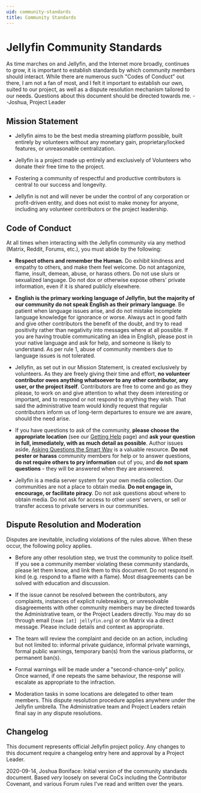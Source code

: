 ```yaml
---
uid: community-standards
title: Community Standards
---
```


# Jellyfin Community Standards

As time marches on and Jellyfin, and the Internet more broadly, continues to grow, it is important to establish standards by which community members should interact. While there are numerous such "Codes of Conduct" out there, I am not a fan of most, and I felt it important to establish our own, suited to our project, as well as a dispute resolution mechanism tailored to our needs. Questions about this document should be directed towards me. --Joshua, Project Leader

## Mission Statement

- Jellyfin aims to be the best media streaming platform possible, built entirely by volunteers without any monetary gain, proprietary/locked features, or unreasonable centralization.

- Jellyfin is a project made up entirely and exclusively of Volunteers who donate their free time to the project.

- Fostering a community of respectful and productive contributors is central to our success and longevity.

- Jellyfin is not and will never be under the control of any corporation or profit-driven entity, and does not exist to make money for anyone, including any volunteer contributors or the project leadership.

## Code of Conduct

At all times when interacting with the Jellyfin community via any method (Matrix, Reddit, Forums, etc.), you must abide by the following:

- **Respect others and remember the Human.** Do exhibit kindness and empathy to others, and make them feel welcome. Do not antagonize, flame, insult, demean, abuse, or harass others. Do not use slurs or sexualized language. Do not dox or otherwise expose others' private information, even if it is shared publicly elsewhere.

- **English is the primary working language of Jellyfin, but the majority of our community do not speak English as their primary language**. Be patient when language issues arise, and do not mistake incomplete language knowledge for ignorance or worse. Always act in good faith and give other contributors the benefit of the doubt, and try to read positivity rather than negativity into messages where at all possible. If you are having trouble communicating an idea in English, please post in your native language and ask for help, and someone is likely to understand. As per rule 1, abuse of community members due to language issues is not tolerated.

- Jellyfin, as set out in our Mission Statement, is created exclusively by volunteers. As they are freely giving their time and effort, **no volunteer contributor owes anything whatsoever to any other contributor, any user, or the project itself**. Contributors are free to come and go as they please, to work on and give attention to what they deem interesting or important, and to respond or not respond to anything they wish. That said the administrative team would kindly request that regular contributors inform us of long-term departures to ensure we are aware, should the need arise.

- If you have questions to ask of the community, **please choose the appropriate location** (see our [Getting Help](xref:getting-help) page) and **ask your question in full, immediately, with as much detail as possible**. Author issues aside, [Asking Questions the Smart Way](http://www.catb.org/~esr/faqs/smart-questions.html) is a valuable resource. **Do not pester or harass** community members for help or to answer questions, **do not require others to pry information** out of you, and **do not spam questions** - they will be answered when they are answered.

- Jellyfin is a media server system for your own media collection. Our communities are not a place to obtain media. **Do not engage in, encourage, or facilitate piracy**. Do not ask questions about where to obtain media. Do not ask for access to other users' servers, or sell or transfer access to private servers in our communities.

## Dispute Resolution and Moderation

Disputes are inevitable, including violations of the rules above. When these occur, the following policy applies.

- Before any other resolution step, we trust the community to police itself. If you see a community member violating these community standards, please let them know, and link them to this document. Do not respond in kind (e.g. respond to a flame with a flame). Most disagreements can be solved with education and discussion.

- If the issue cannot be resolved between the contributors, any complaints, instances of explicit rulebreaking, or unresolvable disagreements with other community members may be directed towards the Administrative team, or the Project Leaders directly. You may do so through email (`team [at] jellyfin.org`) or on Matrix via a direct message. Please include details and context as appropriate.

- The team will review the complaint and decide on an action, including but not limited to: informal private guidance, informal private warnings, formal public warnings, temporary ban(s) from the various platforms, or permanent ban(s).

- Formal warnings will be made under a "second-chance-only" policy. Once warned, if one repeats the same behaviour, the response will escalate as appropriate to the infraction.

- Moderation tasks in some locations are delegated to other team members. This dispute resolution procedure applies anywhere under the Jellyfin umbrella. The Administrative team and Project Leaders retain final say in any dispute resolutions.

## Changelog

This document represents official Jellyfin project policy. Any changes to this document require a changelog entry here and approval by a Project Leader.

2020-09-14, Joshua Boniface: Initial version of the community standards document. Based _very_ loosely on several CoCs including the Contributor Covenant, and various Forum rules I've read and written over the years.
